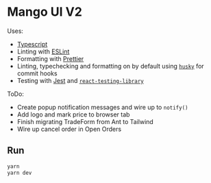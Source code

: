 # Mango UI V2

Uses:

- [Typescript](https://www.typescriptlang.org/)
- Linting with [ESLint](https://eslint.org/)
- Formatting with [Prettier](https://prettier.io/)
- Linting, typechecking and formatting on by default using [`husky`](https://github.com/typicode/husky) for commit hooks
- Testing with [Jest](https://jestjs.io/) and [`react-testing-library`](https://testing-library.com/docs/react-testing-library/intro)

ToDo:
- Create popup notification messages and wire up to `notify()`
- Add logo and mark price to browser tab
- Finish migrating TradeForm from Ant to Tailwind
- Wire up cancel order in Open Orders

## Run

```bash
yarn
yarn dev
```
